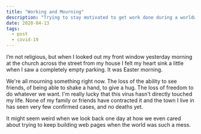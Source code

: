 ```yaml
---
title: "Working and Mourning"
description: "Trying to stay motivated to get work done during a worldwide pandemic is kinda hard."
date: 2020-04-13
tags:
  - post
  - covid-19
---
```

I’m not religious, but when I looked out my front window yesterday morning at the church across the street from my house I felt my heart sink a little when I saw a completely empty parking. It was Easter morning.

We're all mourning something right now. The loss of the ability to see friends, of being able to shake a hand, to give a hug. The loss of freedom to do whatever we want. I'm really lucky that this virus hasn't directly touched my life. None of my family or friends have contracted it and the town I live in has seen very few confirmed cases, and no deaths yet.

It might seem weird when we look back one day at how we even cared about trying to keep building web pages when the world was such a mess.

